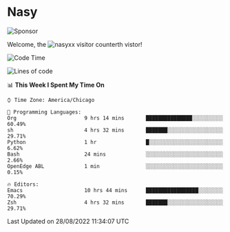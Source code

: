 # Nasy

<!--
<p align="center">
<img height="200" src="https://github-readme-stats.vercel.app/api?username=nasyxx&count_private=true&show_icons=true&theme=dracula&include_all_commits=true"/>
<img height="200" src="https://github-readme-stats.vercel.app/api/top-langs/?username=nasyxx&theme=dracula&hide=html,jupyter+notebook&count_private=true&show_icons=true"/>
</p>

  
----------------
-->

![Sponsor](https://img.shields.io/static/v1.svg?label=Sponsor&message=%E2%9D%A4&logo=GitHub&style=flat&color=pink)
 
Welcome, the ![nasyxx visitor counter](https://count.getloli.com/get/@nasyxx?theme=rule34)th vistor!
 
<!--START_SECTION:waka-->
![Code Time](http://img.shields.io/badge/Code%20Time-2%2C581%20hrs%2020%20mins-blue)

![Lines of code](https://img.shields.io/badge/From%20Hello%20World%20I%27ve%20Written-5%20Million%20lines%20of%20code-blue)

📊 **This Week I Spent My Time On** 

```text
⌚︎ Time Zone: America/Chicago

💬 Programming Languages: 
Org                      9 hrs 14 mins       ███████████████░░░░░░░░░░   60.49% 
sh                       4 hrs 32 mins       ███████░░░░░░░░░░░░░░░░░░   29.71% 
Python                   1 hr                █░░░░░░░░░░░░░░░░░░░░░░░░   6.62% 
Bash                     24 mins             ░░░░░░░░░░░░░░░░░░░░░░░░░   2.66% 
OpenEdge ABL             1 min               ░░░░░░░░░░░░░░░░░░░░░░░░░   0.15%

🔥 Editors: 
Emacs                    10 hrs 44 mins      █████████████████░░░░░░░░   70.29% 
Zsh                      4 hrs 32 mins       ███████░░░░░░░░░░░░░░░░░░   29.71%

```


 Last Updated on 28/08/2022 11:34:07 UTC
<!--END_SECTION:waka-->

<!-- ![visitors](https://visitor-badge.laobi.icu/badge?page_id=nasyxx.nasyxx) -->
